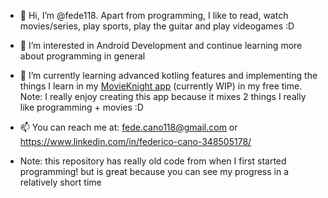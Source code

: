 - 👋 Hi, I’m @fede118.
  Apart from programming, I like to read, watch movies/series, play sports, play the guitar and play videogames :D

- 👀 I’m interested in Android Development and continue learning more about programming in general

- 🌱 I’m currently learning advanced kotling features and implementing the things I learn in my [MovieKnight app](https://github.com/fede118/MovieKnight) (currently WIP) in my free time.
  Note: I really enjoy creating this app because it mixes 2 things I really like programming + movies :D

- 📫 You can reach me at: fede.cano118@gmail.com or https://www.linkedin.com/in/federico-cano-348505178/


- Note: this repository has really old code from when I first started programming! but is great because you can see my progress in a relatively short time

<!---
fede118/fede118 is a ✨ special ✨ repository because its `README.md` (this file) appears on your GitHub profile.
You can click the Preview link to take a look at your changes.
--->

